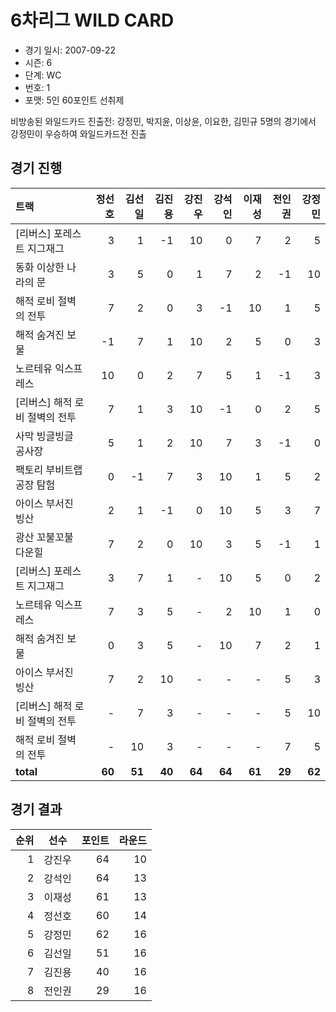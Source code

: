 # 6차리그 WILD CARD

- 경기 일시: 2007-09-22
- 시즌: 6
- 단계: WC
- 번호: 1
- 포맷: 5인 60포인트 선취제



비방송된 와일드카드 진출전: 강정민, 박지윤, 이상윤, 이요한, 김민규 5명의 경기에서 강정민이 우승하여 와일드카드전 진출

## 경기 진행

| 트랙 | 정선호 | 김선일 | 김진용 | 강진우 | 강석인 | 이재성 | 전인권 | 강정민 |
|:---|---:|---:|---:|---:|---:|---:|---:|---:|
| [리버스] 포레스트 지그재그 | 3 | 1 | -1 | 10 | 0 | 7 | 2 | 5 |
| 동화 이상한 나라의 문 | 3 | 5 | 0 | 1 | 7 | 2 | -1 | 10 |
| 해적 로비 절벽의 전투 | 7 | 2 | 0 | 3 | -1 | 10 | 1 | 5 |
| 해적 숨겨진 보물 | -1 | 7 | 1 | 10 | 2 | 5 | 0 | 3 |
| 노르테유 익스프레스 | 10 | 0 | 2 | 7 | 5 | 1 | -1 | 3 |
| [리버스] 해적 로비 절벽의 전투 | 7 | 1 | 3 | 10 | -1 | 0 | 2 | 5 |
| 사막 빙글빙글 공사장 | 5 | 1 | 2 | 10 | 7 | 3 | -1 | 0 |
| 팩토리 부비트랩 공장 탐험 | 0 | -1 | 7 | 3 | 10 | 1 | 5 | 2 |
| 아이스 부서진 빙산 | 2 | 1 | -1 | 0 | 10 | 5 | 3 | 7 |
| 광산 꼬불꼬불 다운힐 | 7 | 2 | 0 | 10 | 3 | 5 | -1 | 1 |
| [리버스] 포레스트 지그재그 | 3 | 7 | 1 | - | 10 | 5 | 0 | 2 |
| 노르테유 익스프레스 | 7 | 3 | 5 | - | 2 | 10 | 1 | 0 |
| 해적 숨겨진 보물 | 0 | 3 | 5 | - | 10 | 7 | 2 | 1 |
| 아이스 부서진 빙산 | 7 | 2 | 10 | - | - | - | 5 | 3 |
| [리버스] 해적 로비 절벽의 전투 | - | 7 | 3 | - | - | - | 5 | 10 |
| 해적 로비 절벽의 전투 | - | 10 | 3 | - | - | - | 7 | 5 |
| __total__ | __60__ | __51__ | __40__ | __64__ | __64__ | __61__ | __29__ | __62__ |




## 경기 결과

| 순위 | 선수 | 포인트 | 라운드 |
|---:|:---:|---:|---:|
| 1 | 강진우 | 64 | 10 |
| 2 | 강석인 | 64 | 13 |
| 3 | 이재성 | 61 | 13 |
| 4 | 정선호 | 60 | 14 |
| 5 | 강정민 | 62 | 16 |
| 6 | 김선일 | 51 | 16 |
| 7 | 김진용 | 40 | 16 |
| 8 | 전인권 | 29 | 16 |

